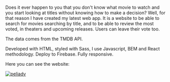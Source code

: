 Does it ever happen to you that you don't know what movie to watch and you start looking at titles without knowing how to make a decision? Well, for that reason I have created my latest web app. It is a website to be able to search for movies searching by title, and to be able to review the most voted, in theaters and upcoming releases. Users can leave their vote too.

The data comes from the TMDB API.

Developed with HTML, styled with Sass, I use Javascript, BEM and React methodology. Deploy to Firebase. Fully responsive.


Here you can see the website:
<a href='https://peliadvisor.web.app/'>

![peliadv](https://user-images.githubusercontent.com/85759378/224577247-66a3fa15-6658-4ada-8524-a4a8d568dc34.png)
